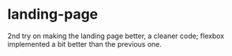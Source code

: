 # landing-page
2nd try on making the landing page better, a cleaner code; flexbox implemented a bit better than the previous one.
